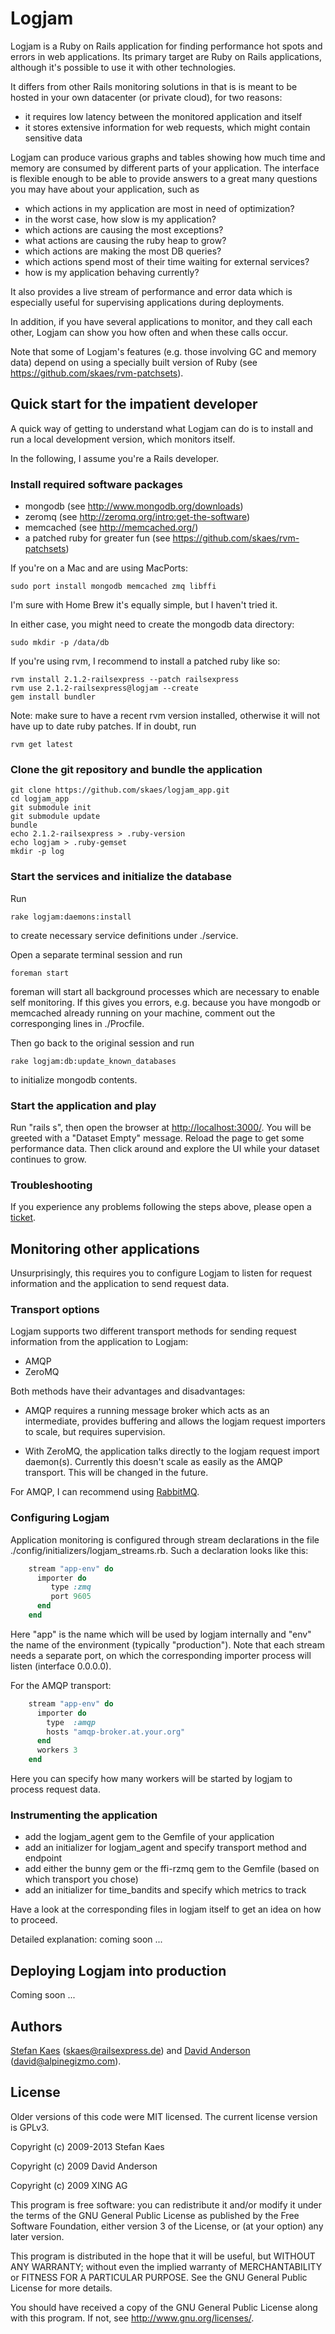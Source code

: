 # Logjam

Logjam is a Ruby on Rails application for finding performance hot spots and errors in web
applications. Its primary target are Ruby on Rails applications, although it's possible to use it
with other technologies.

It differs from other Rails monitoring solutions in that is is meant to be hosted in your own
datacenter (or private cloud), for two reasons:

* it requires low latency between the monitored application and itself
* it stores extensive information for web requests, which might contain sensitive data

Logjam can produce various graphs and tables showing how much time and memory are consumed by
different parts of your application. The interface is flexible enough to be able to provide answers
to a great many questions you may have about your application, such as

* which actions in my application are most in need of optimization?
* in the worst case, how slow is my application?
* which actions are causing the most exceptions?
* what actions are causing the ruby heap to grow?
* which actions are making the most DB queries?
* which actions spend most of their time waiting for external services?
* how is my application behaving currently?

It also provides a live stream of performance and error data which is especially useful for
supervising applications during deployments.

In addition, if you have several applications to monitor, and they call each other, Logjam can show
you how often and when these calls occur.

Note that some of Logjam's features (e.g. those involving GC and memory data) depend on using a
specially built version of Ruby (see https://github.com/skaes/rvm-patchsets).

## Quick start for the impatient developer

A quick way of getting to understand what Logjam can do is to install and run a local development
version, which monitors itself.

In the following, I assume you're a Rails developer.

### Install required software packages

* mongodb (see http://www.mongodb.org/downloads)
* zeromq (see http://zeromq.org/intro:get-the-software)
* memcached (see http://memcached.org/)
* a patched ruby for greater fun (see https://github.com/skaes/rvm-patchsets)

If you're on a Mac and are using MacPorts:

    sudo port install mongodb memcached zmq libffi

I'm sure with Home Brew it's equally simple, but I haven't tried it.

In either case, you might need to create the mongodb data directory:

    sudo mkdir -p /data/db

If you're using rvm, I recommend to install a patched ruby like so:

    rvm install 2.1.2-railsexpress --patch railsexpress
    rvm use 2.1.2-railsexpress@logjam --create
    gem install bundler

Note: make sure to have a recent rvm version installed, otherwise it will not have up to date ruby
patches. If in doubt, run

    rvm get latest


### Clone the git repository and bundle the application

    git clone https://github.com/skaes/logjam_app.git
    cd logjam_app
    git submodule init
    git submodule update
    bundle
    echo 2.1.2-railsexpress > .ruby-version
    echo logjam > .ruby-gemset
    mkdir -p log

### Start the services and initialize the database

Run

    rake logjam:daemons:install

to create necessary service definitions under ./service.

Open a separate terminal session and run

    foreman start

foreman will start all background processes which are necessary to enable self monitoring. If this
gives you errors, e.g. because you have mongodb or memcached already running on your machine,
comment out the corresponging lines in ./Procfile.

Then go back to the original session and run

    rake logjam:db:update_known_databases

to initialize mongodb contents.

### Start the application and play

Run "rails s", then open the browser at <http://localhost:3000/>. You will be greeted with a "Dataset
Empty" message. Reload the page to get some performance data. Then click around and explore
the UI while your dataset continues to grow.

### Troubleshooting

If you experience any problems following the steps above, please open a
[ticket](https://github.com/skaes/logjam_app/issues).


## Monitoring other applications

Unsurprisingly, this requires you to configure Logjam to listen for request information and the
application to send request data.

### Transport options

Logjam supports two different transport methods for sending request information from the application
to Logjam:

* AMQP
* ZeroMQ

Both methods have their advantages and disadvantages:

* AMQP requires a running message broker which acts as an intermediate, provides buffering and
  allows the logjam request importers to scale, but requires supervision.

* With ZeroMQ, the application talks directly to the logjam request import daemon(s). Currently this
  doesn't scale as easily as the AMQP transport. This will be changed in the future.

For AMQP, I can recommend using [RabbitMQ](http://www.rabbitmq.com/).

### Configuring Logjam

Application monitoring is configured through stream declarations in the file
./config/initializers/logjam_streams.rb. Such a declaration looks like this:

````ruby
    stream "app-env" do
      importer do
         type :zmq
         port 9605
      end
    end
````

Here "app" is the name which will be used by logjam internally and "env" the name of the environment
(typically "production"). Note that each stream needs a separate port, on which the corresponding
importer process will listen (interface 0.0.0.0).

For the AMQP transport:

````ruby
    stream "app-env" do
      importer do
        type  :amqp
        hosts "amqp-broker.at.your.org"
      end
      workers 3
    end
````

Here you can specify how many workers will be started by logjam to process request data.


### Instrumenting the application

* add the logjam_agent gem to the Gemfile of your application
* add an initializer for logjam_agent and specify transport method and endpoint
* add either the bunny gem or the ffi-rzmq gem to the Gemfile (based on which transport you chose)
* add an initializer for time_bandits and specify which metrics to track

Have a look at the corresponding files in logjam itself to get an idea on how to proceed.

Detailed explanation: coming soon ...


## Deploying Logjam into production

Coming soon ...


## Authors

[Stefan Kaes](http://github.com/skaes) (<skaes@railsexpress.de>) and
[David Anderson](http://github.com/alpinegizmo) (<david@alpinegizmo.com>).


## License

Older versions of this code were MIT licensed. The current license version is GPLv3.

Copyright (c) 2009-2013 Stefan Kaes

Copyright (c) 2009 David Anderson

Copyright (c) 2009 XING AG

This program is free software: you can redistribute it and/or modify
it under the terms of the GNU General Public License as published by
the Free Software Foundation, either version 3 of the License, or
(at your option) any later version.

This program is distributed in the hope that it will be useful,
but WITHOUT ANY WARRANTY; without even the implied warranty of
MERCHANTABILITY or FITNESS FOR A PARTICULAR PURPOSE. See the
GNU General Public License for more details.

You should have received a copy of the GNU General Public License
along with this program. If not, see <http://www.gnu.org/licenses/>.

